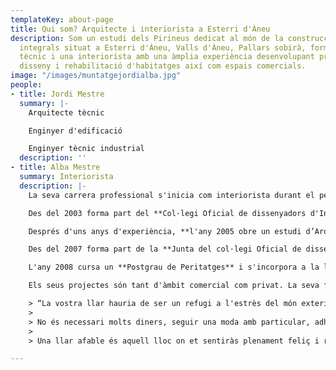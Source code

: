 ```yaml
---
templateKey: about-page
title: Qui som? Arquitecte i interiorista a Esterri d'Àneu
description: Som un estudi dels Pirineus dedicat al món de la construcció i les reformes
  integrals situat a Esterri d'Àneu, Valls d'Àneu, Pallars sobirà, format per un arquitecte
  tècnic i una interiorista amb una àmplia experiència desenvolupant projectes de
  disseny i rehabilitació d'habitatges així com espais comercials.
image: "/images/muntatgejordialba.jpg"
people:
- title: Jordi Mestre
  summary: |-
    Arquitecte tècnic

    Enginyer d'edificació

    Enginyer tècnic industrial
  description: ''
- title: Alba Mestre
  summary: Interiorista
  description: |-
    La seva carrera professional s'inicia com interiorista durant el període de formació universitària a Barcelona treballant a un estudi d'Arquitectura i disseny d'Interiors.

    Des del 2003 forma part del **Col·legi Oficial de dissenyadors d'Interiors i Decoradors de Catalunya**. **Col·legiada 1118** de la demarcació de Lleida. **IFI** (Internacional Federation of Interiors Architects) **ECIA** ( European Council of Interior Architect).

    Després d'uns anys d'experiència, **l'any 2005 obre un estudi d’Arquitectura d'Interiors a Esterri d'Àneu**, Av. Francesc Macià 16, on fa tots el projectes, venta de mobiliari, il·luminació, materials de construcció tot el que estigui relacionat amb la creació d'espais.

    Des del 2007 forma part de la **Junta del col·legi Oficial de dissenyadors d'Interiors i Decoradors de Lleida**.

    L'any 2008 cursa un **Postgrau de Peritatges** i s'incorpora a la llista de **Pèrits Oficials del Col·legi**.

    Els seus projectes són tant d'àmbit comercial com privat. La seva filosofia és:

    > “La vostra llar hauria de ser un refugi a l'estrès del món exterior. És el lloc que ha d'emplenar de calma, agradar i proporcionar repòs i assossec, sobretot si la vida a fora és una font de constant ansietat. La vostra llar us ha de transmetre un sentit de pertinència; un espai on poder arrelar, créixer i desenrolar-se. Mentre que els totxos i el ciment per si sols no us poden fer feliç, un habitatge ben dissenyat i decorat amb les més apreciades pertinències constitueix una base sòlida sobre la qual construir una vida rica i satisfactòria.
    >
    > No és necessari molts diners, seguir una moda amb particular, adherir-se amb principis prescrits o intentar agafar la idea d'un altre del que es la perfecció: crear un espai serè i fomentar la capacitat expressiva de cadascú; us ensenya a fiar-vos del vostres instints i a desenrolar el vostre propi estil. L'únic que heu de fer és ser vosaltres mateixos i prendre les decisions amb tot el cor. La espontaneïtat i la personalitat són els secrets de l'èxit.
    >
    > Una llar afable és aquell lloc on et sentiràs plenament feliç i relaxat perquè hauràs aconseguit trobar un equilibri entre el necessari, estètic i pràctic.“

---
```

